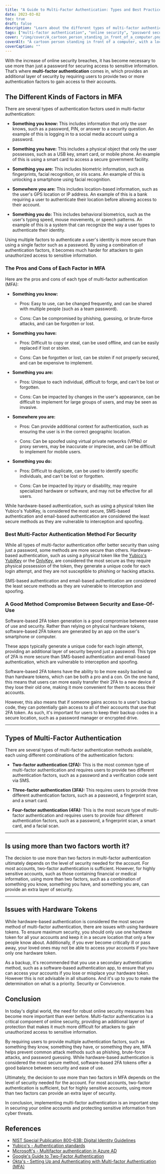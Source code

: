 ```yaml
---
title: "A Guide to Multi-Factor Authentication: Types and Best Practices"
date: 2023-03-02
toc: true
draft: false
description: "Learn about the different types of multi-factor authentication and how to choose the best one for your security needs in our ultimate guide."
tags: ["multi-factor authentication", "online security", "password security", "authentication factors", "two-factor authentication", "hardware tokens", "software authentication", "cybersecurity", "phishing attacks", "hacking prevention", "data protection", "identity verification", "password safety", "security tokens", "access control", "identity theft", "cyber threats", "digital security", "authentication apps", "cyber defense"]
cover: "/img/cover/A_cartoon_person_standing_in_front_of_a_computer.png"
coverAlt: "A cartoon person standing in front of a computer, with a lock symbol above their head and different types of authentication factors, such as a key, a phone, a fingerprint, etc., floating around them"
coverCaption: ""
---
```


With the increase of online security breaches, it has become necessary to use more than just a password for securing access to sensitive information. That’s where **multi-factor authentication** comes in, which provides an additional layer of security by requiring users to provide two or more authentication factors to gain access to their accounts.

## The Different Kinds of Factors in MFA

There are several types of authentication factors used in multi-factor authentication:

- **Something you know:** This includes information that only the user knows, such as a password, PIN, or answer to a security question. An example of this is logging in to a social media account using a password.

- **Something you have:** This includes a physical object that only the user possesses, such as a USB key, smart card, or mobile phone. An example of this is using a smart card to access a secure government facility.

- **Something you are:** This includes biometric information, such as fingerprints, facial recognition, or iris scans. An example of this is unlocking a smartphone using facial recognition.

- **Somewhere you are:** This includes location-based information, such as the user's GPS location or IP address. An example of this is a bank requiring a user to authenticate their location before allowing access to their account.

- **Something you do:** This includes behavioral biometrics, such as the user's typing speed, mouse movements, or speech patterns. An example of this is a system that can recognize the way a user types to authenticate their identity.

Using multiple factors to authenticate a user's identity is more secure than using a single factor such as a password. By using a combination of authentication factors, it becomes much harder for attackers to gain unauthorized access to sensitive information.

### The Pros and Cons of Each Factor in MFA

Here are the pros and cons of each type of multi-factor authentication (MFA):

- **Something you know:** 

  - Pros: Easy to use, can be changed frequently, and can be shared with multiple people (such as a team password).
  
  - Cons: Can be compromised by phishing, guessing, or brute-force attacks, and can be forgotten or lost.

- **Something you have:** 

  - Pros: Difficult to copy or steal, can be used offline, and can be easily replaced if lost or stolen.
  
  - Cons: Can be forgotten or lost, can be stolen if not properly secured, and can be expensive to implement.

- **Something you are:**

  - Pros: Unique to each individual, difficult to forge, and can't be lost or forgotten.
  
  - Cons: Can be impacted by changes in the user's appearance, can be difficult to implement for large groups of users, and may be seen as invasive.

- **Somewhere you are:**

  - Pros: Can provide additional context for authentication, such as ensuring the user is in the correct geographic location.
  
  - Cons: Can be spoofed using virtual private networks (VPNs) or proxy servers, may be inaccurate or imprecise, and can be difficult to implement for mobile users.

- **Something you do:**

  - Pros: Difficult to duplicate, can be used to identify specific individuals, and can't be lost or forgotten.
  
  - Cons: Can be impacted by injury or disability, may require specialized hardware or software, and may not be effective for all users.
  
While hardware-based authentication, such as using a physical token like Yubico's YubiKey, is considered the most secure, SMS-based authentication and email-based authentication are considered the least secure methods as they are vulnerable to interception and spoofing.

### Best Multi-Factor Authentication Method For Security

While all types of multi-factor authentication offer better security than using just a password, some methods are more secure than others. Hardware-based authentication, such as using a physical token like the [Yubico's YubiKey](https://amzn.to/3kPk1wy) or the [OnlyKey](https://amzn.to/3Zi5SXM), are considered the most secure as they require physical possession of the token, they generate a unique code for each login attempt, and they are not susceptible to phishing or hacking attacks.

SMS-based authentication and email-based authentication are considered the least secure methods as they are vulnerable to interception and spoofing.

### A Good Method Compromise Between Security and Ease-Of-Use

Software-based 2FA token generation is a good compromise between ease of use and security. Rather than relying on physical hardware tokens, software-based 2FA tokens are generated by an app on the user's smartphone or computer.

These apps typically generate a unique code for each login attempt, providing an additional layer of security beyond just a password. This type of 2FA is more secure than SMS-based authentication and email-based authentication, which are vulnerable to interception and spoofing.

Software-based 2FA tokens have the ability to be more easily backed up than hardware tokens, which can be both a pro and a con. On the one hand, this means that users can more easily transfer their 2FA to a new device if they lose their old one, making it more convenient for them to access their accounts.

However, this also means that if someone gains access to a user's backup code, they can potentially gain access to all of their accounts that use that 2FA token. As such, it's important for users to keep their backup codes in a secure location, such as a password manager or encrypted drive.
______

## Types of Multi-Factor Authentication

There are several types of multi-factor authentication methods available, each using different combinations of the authentication factors:

- **Two-factor authentication (2FA):** This is the most common type of multi-factor authentication and requires users to provide two different authentication factors, such as a password and a verification code sent via SMS.

- **Three-factor authentication (3FA):** This requires users to provide three different authentication factors, such as a password, a fingerprint scan, and a smart card.

- **Four-factor authentication (4FA):** This is the most secure type of multi-factor authentication and requires users to provide four different authentication factors, such as a password, a fingerprint scan, a smart card, and a facial scan.

______

## Is using more than two factors worth it?

The decision to use more than two factors in multi-factor authentication ultimately depends on the level of security needed for the account. For most accounts, two-factor authentication is sufficient. However, for highly sensitive accounts, such as those containing financial or medical information, using more than two factors, such as a combination of something you know, something you have, and something you are, can provide an extra layer of security.

______

## Issues with Hardware Tokens

While hardware-based authentication is considered the most secure method of multi-factor authentication, there are issues with using hardware tokens. To ensure maximum security, you should only use one hardware token for all your accounts and keep it in a secure location that only a few people know about. Additionally, if you ever become critically ill or pass away, your loved ones may not be able to access your accounts if you have only one hardware token.

As a backup, it's recommended that you use a secondary authentication method, such as a software-based authentication app, to ensure that you can access your accounts if you lose or misplace your hardware token. However this is not advisable in all situations. And it's up to you to make the determination on what is a priority. Security or Convivence. 

## Conclusion

In today's digital world, the need for robust online security measures has become more important than ever before. Multi-factor authentication is a critical component of online security, providing an additional layer of protection that makes it much more difficult for attackers to gain unauthorized access to sensitive information.

By requiring users to provide multiple authentication factors, such as something they know, something they have, or something they are, MFA helps prevent common attack methods such as phishing, brute-force attacks, and password guessing. While hardware-based authentication is considered the most secure method, software-based 2FA tokens offer a good balance between security and ease of use.

Ultimately, the decision to use more than two factors in MFA depends on the level of security needed for the account. For most accounts, two-factor authentication is sufficient, but for highly sensitive accounts, using more than two factors can provide an extra layer of security.

In conclusion, implementing multi-factor authentication is an important step in securing your online accounts and protecting sensitive information from cyber threats.

## References

- [NIST Special Publication 800-63B: Digital Identity Guidelines](https://nvlpubs.nist.gov/nistpubs/SpecialPublications/NIST.SP.800-63b.pdf)
- [Yubico's - Authentication standards](https://www.yubico.com/authentication-standards/)
- [Microsoft's - Multifactor authentication in Azure AD ](https://www.microsoft.com/en-us/security/business/identity-access/azure-active-directory-mfa-multi-factor-authentication)
- [Google's Guide to Two-Factor Authentication](https://www.google.com/landing/2step/)
- [Okta's - Setting Up and Authenticating with Multi-factor Authentication (MFA)](https://support.okta.com/help/s/end-user-adoption-toolkit/setting-up-mfa-for-end-users?language=en_US)
